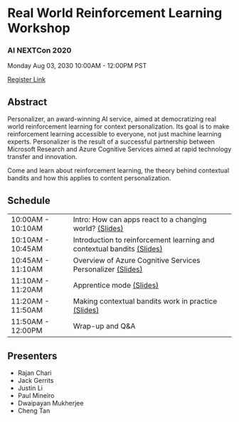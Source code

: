 # Real World Reinforcement Learning Workshop

### AI NEXTCon 2020
Monday Aug 03, 2030
10:00AM - 12:00PM PST  

[Register Link](https://learn.xnextcon.com/event/eventdetails/W20080310)


## Abstract
Personalizer, an award-winning AI service, aimed at democratizing real world reinforcement learning for context personalization. Its goal is to make reinforcement learning accessible to everyone, not just machine learning experts. Personalizer is the result of a successful partnership between Microsoft Research and Azure Cognitive Services aimed at rapid technology transfer and innovation. 
 
Come and learn about reinforcement learning, the theory behind contextual bandits and how this applies to content personalization.  


## Schedule

<table>
  <tr>
    <td>10:00AM - 10:10AM</td>
    <td>Intro: How can apps react to a changing world? <a href="">(Slides)</a></td>
  </tr>
  <tr>
    <td>10:10AM - 10:45AM</td>
    <td>Introduction to reinforcement learning and contextual bandits <a href="">(Slides)</a></td>
  </tr>
  <tr>
    <td>10:45AM - 11:10AM</td>
    <td>Overview of Azure Cognitive Services Personalizer <a href="">(Slides)</a></td>
  </tr>
  <tr>
    <td>11:10AM - 11:20AM</td>
    <td>Apprentice mode <a href="">(Slides)</a></td>
  </tr>
  <tr>
    <td>11:20AM - 11:50AM</td>
    <td>Making contextual bandits work in practice <a href="">(Slides)</a></td>
  </tr>
  <tr>
    <td>11:50AM - 12:00PM</td>
    <td>Wrap-up and Q&amp;A</td>
  </tr>
</table>


## Presenters
- Rajan Chari
- Jack Gerrits 
- Justin Li
- Paul Mineiro 
- Dwaipayan Mukherjee 
- Cheng Tan

